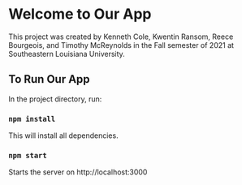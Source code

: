 # Welcome to Our App

This project was created by Kenneth Cole, Kwentin Ransom, Reece Bourgeois, and Timothy McReynolds in the Fall semester of 2021 at Southeastern Louisiana University.

## To Run Our App

In the project directory, run:

### `npm install`

This will install all dependencies.

### `npm start`

Starts the server on http://localhost:3000
